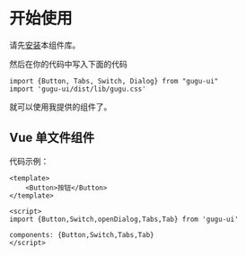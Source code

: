# 开始使用
请先[安装](#/doc/install)本组件库。

然后在你的代码中写入下面的代码

```
import {Button, Tabs, Switch, Dialog} from "gugu-ui"
import 'gugu-ui/dist/lib/gugu.css'
```

就可以使用我提供的组件了。

## Vue 单文件组件

代码示例：

```
<template>
    <Button>按钮</Button>
</template>

<script>
import {Button,Switch,openDialog,Tabs,Tab} from 'gugu-ui'

components: {Button,Switch,Tabs,Tab}
</script>
```